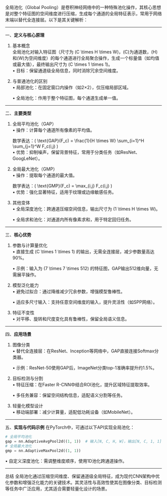 全局池化（Global Pooling）是卷积神经网络中的一种特殊池化操作，其核心思想是对整个特征图的空间维度进行压缩，生成每个通道的全局特征表示，常用于网络末端以替代全连接层。以下是其关键解析：

---

一、**定义与核心原理**
1. 基本概念  
   全局池化对输入特征图（尺寸为 \(C \times H \times W\)，\(C\)为通道数，\(H\)和\(W\)为空间维度）的每个通道进行全局聚合操作，生成一个标量值（如均值或最大值），最终输出尺寸为 \(C \times 1 \times 1\)。  
   • 目标：保留通道级全局信息，同时消除冗余空间维度。


2. 与普通池化的区别  
   • 局部池化：在固定窗口内操作（如2×2），仅压缩局部区域。

   • 全局池化：作用于整个特征图，每个通道生成单一值。


---

二、**主要类型**
1. 全局平均池化（GAP）  
   • 操作：计算每个通道所有像素的平均值。  

     数学表达：\( \text{GAP}(F_c) = \frac{1}{H \times W} \sum_{i=1}^H \sum_{j=1}^W F_c(i,j) \)  
   • 优势：抑制噪声，保留背景特征，常用于分类任务（如ResNet、GoogLeNet）。


2. 全局最大池化（GMP）  
   • 操作：提取每个通道的最大值。  

     数学表达：\( \text{GMP}(F_c) = \max_{i,j} F_c(i,j) \)  
   • 优势：强化显著特征，适用于纹理或边缘敏感任务。


3. 其他变体  
   • 全局深度池化：跨通道压缩空间信息，输出尺寸为 \(1 \times H \times W\)。  

   • 全局求和池化：对通道内所有像素求和，用于特定回归任务。


---

三、**核心优势**
1. 参数与计算量优化  
   • 直接生成 \(C \times 1 \times 1\) 的输出，无需全连接层，减少参数量高达90%。

   • 示例：输入为 \(7 \times 7 \times 512\) 的特征图，GAP输出512维向量，无需展平操作。


2. 模型泛化能力  
   • 避免过拟合：通过降维减少冗余参数，增强模型鲁棒性。

   • 适应多尺寸输入：支持任意空间维度的输入，提升灵活性（如SPP网络）。


3. 特征不变性  
   • 对平移、旋转和尺度变化具有鲁棒性，保留全局语义信息。


---

四、**应用场景**
1. 图像分类  
   • 替代全连接层：在ResNet、Inception等网络中，GAP直接连接Softmax分类器。

   • 示例：ResNet-50使用GAP后，ImageNet分类top-1准确率提升约1.5%。


2. 目标检测与分割  
   • 特征压缩：在Faster R-CNN中结合ROI池化，提升区域特征提取效率。

   • 多任务兼容：保留空间结构信息，适配语义分割等任务。


3. 轻量化模型设计  
   • 移动端部署：减少计算量，适配低功耗设备（如MobileNet）。


---

五、**实现与代码示例**
在PyTorch中，可通过以下API实现全局池化：
```python
# 全局平均池化
gap = nn.AdaptiveAvgPool2d((1, 1))  # 输入[N, C, H, W]，输出[N, C, 1, 1]
# 全局最大池化
gmp = nn.AdaptiveMaxPool2d((1, 1))
```
• 自定义深度池化：需调整维度顺序，使用1D池化跨通道操作。


---

总结
全局池化通过压缩空间维度、保留通道级全局特征，成为现代CNN架构中优化参数和增强泛化能力的关键技术。其灵活性与高效性使其在图像分类、目标检测等任务中广泛应用，尤其适合需要轻量化设计的场景。